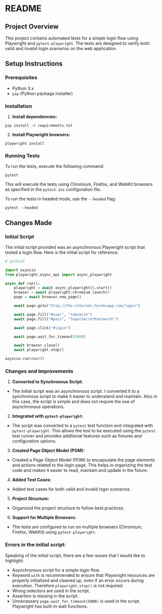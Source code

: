# README

## Project Overview

This project contains automated tests for a simple login flow using Playwright and `pytest-playwright`. The tests are designed to verify both valid and invalid login scenarios on the web application.

## Setup Instructions

### Prerequisites

- Python 3.x
- `pip` (Python package installer)

### Installation

1. **Install dependencies:** 
   
`pip install -r requirements.txt`

2. **Install Playwright browsers:**

`playwright install`

### Running Tests

Tu run the tests, execute the following command:

`pytest`

This will execute the tests using Chromium, Firefox, and WebKit browsers as specified in the `pytest.ini` configuration file.

To run the tests in headed mode, use the `--headed` flag:

`pytest --headed`

## Changes Made

### Initial Script

The initial script provided was an asynchronous Playwright script that tested a login flow. Here is the initial script for reference:

```python
# python3

import asyncio
from playwright.async_api import async_playwright

async def run():
    playwright = await async_playwright().start()
    browser = await playwright.chromium.launch()
    page = await browser.new_page()

    await page.goto("http://the-internet.herokuapp.com/login")

    await page.fill("#user", "tomsmith")
    await page.fill("#pass", "SuperSecretPassword!")

    await page.click("#login")

    await page.wait_for_timeout(5000)

    await browser.close()
    await playwright.stop()

asyncio.run(run())
```

### Changes and Improvements

1. **Converted to Synchronous Script:**

- The initial script was an asynchronous script. I converted it to a synchronous script to make it easier to understand and maintain. Also in this case, the script is simple and does not require the use of asynchronous operations.

2. **Integrated with `pytest-playwright`:**

- The script was converted to a `pytest` test function and integrated with `pytest-playwright`. This allows the test to be executed using the `pytest` test runner and provides additional features such as fixtures and configuration options.

3. **Created Page Object Model (POM):**

- Created a Page Object Model (POM) to encapsulate the page elements and actions related to the login page. This helps in organizing the test code and makes it easier to read, maintain and update in the future.

4. **Added Test Cases:**

- Added test cases for both valid and invalid login scenarios.

5. **Project Structure:**

- Organized the project structure to follow best practices.

6. **Support for Multiple Browsers:**

- The tests are configured to run on multiple browsers (Chromium, Firefox, WebKit) using `pytest-playwright`.

### Errors in the initial script:

Speaking of the initial script, there are a few issues that I would like to highlight:

- Asynchronous script for a simple login flow.
- Keyword `with` is recommended to ensure that Playwright resources are properly initialized and cleaned up, even if an error occurs during execution. Therefore `playwright.stop()` is not required.
- Wrong selectors are used in the script.
- Assertion is missing in the script.
- Unnecessary `page.wait_for_timeout(5000)` is used in the script. Playwright has built-in wait functions.